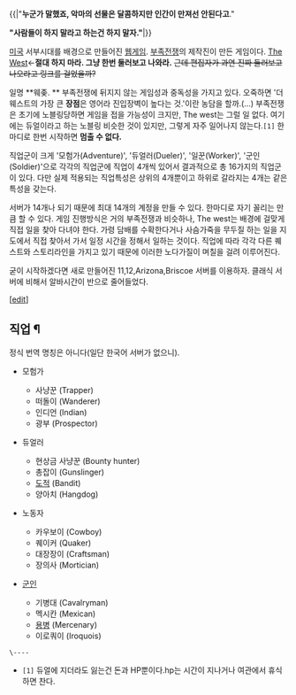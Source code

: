 {{|"**누군가 말했죠, 악마의 선물은 달콤하지만 인간이 만져선 안된다고**."

**"사람들이 하지 말라고 하는건 하지 말자."**|}}

[미국](%EB%AF%B8%EA%B5%AD.md) 서부시대를 배경으로 만들어진
[웹게임](%EC%9B%B9%EA%B2%8C%EC%9E%84.md).
[부족전쟁](%EB%B6%80%EC%A1%B1%EC%A0%84%EC%9F%81.md)의 제작진이 만든 게임이다. [The
West](http://www.the-west.net)←**절대 하지 마라. 그냥 한번 둘러보고 나와라.** <del>근데 편집자가 과연
진짜 둘러보고 나오라고 링크를 걸었을까?</del>

일명 **웨좆. ** 부족전쟁에 뒤지지 않는 게임성과 중독성을 가지고 있다. 오죽하면 '더 웨스트의 가장 큰 **장점**은 영어라 진입장벽이
높다는 것.'이란 농담을 할까.(...) 부족전쟁은 초기에 노블링당하면 게임을 접을 가능성이 크지만, The west는 그럴 일 없다.
여기에는 듀얼이라고 하는 노블링 비슷한 것이 있지만, 그렇게 자주 일어나지 않는다.`[1]` 한마디로 한번 시작하면 **멈출 수 없다.**

직업군이 크게 '모험가(Adventure)', '듀얼러(Dueler)', '일꾼(Worker)', '군인(Soldier)'으로 각각의
직업군에 직업이 4개씩 있어서 결과적으로 총 16가지의 직업군이 있다. 다만 실제 적용되는 직업특성은 상위의 4개뿐이고 하위로 갈라지는
4개는 같은 특성을 갖는다.

서버가 14개나 되기 때문에 최대 14개의 계정을 만들 수 있다. 한마디로 자기 꼴리는 만큼 할 수 있다. 게임 진행방식은 거의 부족전쟁과
비슷하나, The west는 배경에 걸맞게 직접 일을 찾아 다녀야 한다. 가령 담배를 수확한다거나 사슴가죽을 무두질 하는 일을 지도에서 직접
찾아서 가서 일정 시간을 정해서 일하는 것이다. 직업에 따라 각각 다른 퀘스트와 스토리라인을 가지고 있기 때문에 이러한 노다가질이 며칠을
걸려 이루어진다.

굳이 시작하겠다면 새로 만들어진 11,12,Arizona,Briscoe 서버를 이용하자. 클래식 서버에 비해서 알바시간이 반으로 줄어들었다.

[[edit](http://rigvedawiki.net/r1/wiki.php/The%20West?action=edit&section=1)]

## 직업 ¶

정식 번역 명칭은 아니다(일단 한국어 서버가 없으니).  

  * 모험가  

    * 사냥꾼 (Trapper)
    * 떠돌이 (Wanderer)
    * 인디언 (Indian)
    * 광부 (Prospector)
  * 듀얼러  

    * 현상금 사냥꾼 (Bounty hunter)
    * 총잡이 (Gunslinger)
    * [도적](%EB%8F%84%EC%A0%81.md) (Bandit)
    * 양아치 (Hangdog)
  * 노동자  

    * 카우보이 (Cowboy)
    * 퀘이커 (Quaker)
    * 대장장이 (Craftsman)
    * 장의사 (Mortician)
  * [군인](%EA%B5%B0%EC%9D%B8.md)  

    * 기병대 (Cavalryman)
    * 멕시칸 (Mexican)
    * [용병](%EC%9A%A9%EB%B3%91.md) (Mercenary)
    * 이로쿼이 (Iroquois)  

`\----`

  * `[1]` 듀얼에 지더라도 잃는건 돈과 HP뿐이다.hp는 시간이 지나거나 여관에서 휴식하면 찬다.

